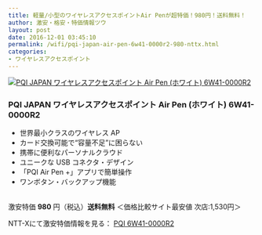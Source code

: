 ```yaml
---
title: 軽量/小型のワイヤレスアクセスポイントAir Penが超特価！980円！送料無料！
author: 激安・格安・特価情報ツウ
layout: post
date: 2016-12-01 03:45:10
permalink: /wifi/pqi-japan-air-pen-6w41-0000r2-980-nttx.html
categories:
- ワイヤレスアクセスポイント
---
```


<div class="img-bg2 img_L">
<a href="http://px.a8.net/svt/ejp?a8mat=ZYP6S+8IMA3E+S1Q+BWGDT&#038;a8ejpredirect=http://nttxstore.jp/_II_PW14280391" target="_blank"><img border="0" alt="PQI JAPAN ワイヤレスアクセスポイント Air Pen (ホワイト) 6W41-0000R2" src="http://image.nttxstore.jp/250_images/P/PW/PW14280391.jpg" data-recalc-dims="1" /></a>
</div>

### PQI JAPAN ワイヤレスアクセスポイント Air Pen (ホワイト) 6W41-0000R2
<!--more-->

* 世界最小クラスのワイヤレス AP
* カード交換可能で“容量不足”に困らない
* 携帯に便利なパーソナルクラウド
* ユニークな USB コネクタ・デザイン
* 「PQI Air Pen +」アプリで簡単操作
* ワンボタン・バックアップ機能

<br clear="all" />激安特価 <span class="tokka-price"><strong>980</strong></span> 円（税込）**送料無料**
＜価格比較サイト最安値 次店:1,530円＞

NTT-Xにて激安特価情報を見る： <span class="fs150p"><a href="http://px.a8.net/svt/ejp?a8mat=ZYP6S+8IMA3E+S1Q+BWGDT&#038;a8ejpredirect=http://nttxstore.jp/_II_PW14280391" target="_blank">PQI 6W41-0000R2</a></span>
